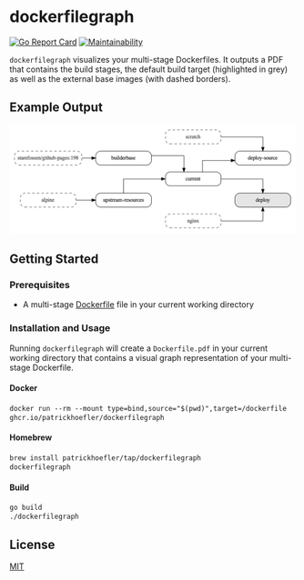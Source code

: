 # dockerfilegraph

[![Go Report Card](https://goreportcard.com/badge/github.com/patrickhoefler/dockerfilegraph)](https://goreportcard.com/report/github.com/patrickhoefler/dockerfilegraph)
[![Maintainability](https://api.codeclimate.com/v1/badges/472d7a3637297d07773d/maintainability)](https://codeclimate.com/github/patrickhoefler/dockerfilegraph/maintainability)

`dockerfilegraph` visualizes your multi-stage Dockerfiles. It outputs a PDF that contains the build stages, the default build target (highlighted in grey) as well as the external base images (with dashed borders).

## Example Output

![Example graph](example/dockerfile.png)

## Getting Started

### Prerequisites

- A multi-stage [Dockerfile](https://docs.docker.com/engine/reference/builder/) file in your current working directory

### Installation and Usage

Running `dockerfilegraph` will create a `Dockerfile.pdf` in your current working directory that contains a visual graph representation of your multi-stage Dockerfile.

#### Docker

```shell
docker run --rm --mount type=bind,source="$(pwd)",target=/dockerfile ghcr.io/patrickhoefler/dockerfilegraph
```

#### Homebrew

```shell
brew install patrickhoefler/tap/dockerfilegraph
dockerfilegraph
```

#### Build

```shell
go build
./dockerfilegraph
```

## License

[MIT](https://github.com/patrickhoefler/dockerfilegraph/blob/main/LICENSE)
